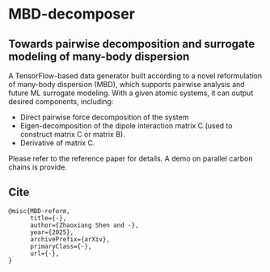 # MBD-decomposer
## Towards pairwise decomposition and surrogate modeling of many-body dispersion
A TensorFlow-based data generator built according to a novel reformulation of many-body dispersion (MBD), which supports pairwise analysis and future ML surrogate modeling. With a given atomic systems, it can output desired components, including:

- Direct pairwise force decomposition of the system
- Eigen-decomposition of the dipole interaction matrix C (used to construct matrix C or matrix B).
- Derivative of matrix C.
  
Please refer to the reference paper for details. A demo on parallel carbon chains is provide.



## Cite
```
@misc{MBD-reform,
      title={-}, 
      author={Zhaoxiang Shen and -},
      year={2025},
      archivePrefix={arXiv},
      primaryClass={-},
      url={-}, 
}
```
